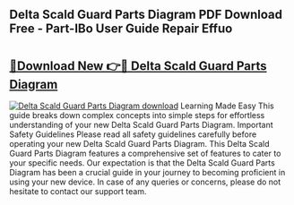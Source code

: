## Delta Scald Guard Parts Diagram PDF Download Free - Part-IBo User Guide Repair Effuo

# <h2><a href="http://dft0ti.blite.top/?on=Delta+Scald+Guard+Parts+Diagram">🔗Download New 👉🔴 Delta Scald Guard Parts Diagram</a></h2>

[![Delta Scald Guard Parts Diagram download](https://i.imgur.com/lujVjoI.png)](http://dft0ti.blite.top/?on=Delta+Scald+Guard+Parts+Diagram)
Learning Made Easy This guide breaks down complex concepts into simple steps for effortless understanding of your new Delta Scald Guard Parts Diagram. Important Safety Guidelines Please read all safety guidelines carefully before operating your new Delta Scald Guard Parts Diagram. This Delta Scald Guard Parts Diagram features a comprehensive set of features to cater to your specific needs. Our expectation is that the Delta Scald Guard Parts Diagram has been a crucial guide in your journey to becoming proficient in using your new device. In case of any queries or concerns, please do not hesitate to contact our support team.
